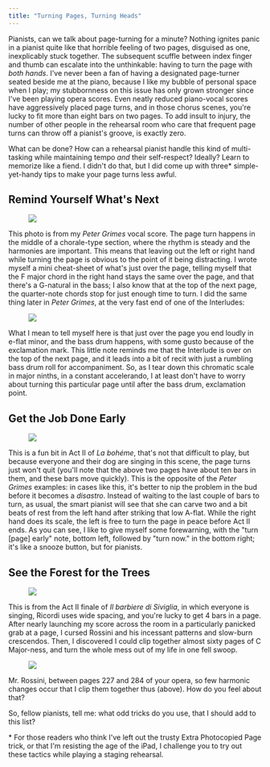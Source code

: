 ```yaml
---
title: "Turning Pages, Turning Heads"
---
```


Pianists, can we talk about page-turning for a minute? Nothing ignites panic in a pianist quite like that horrible feeling of two pages, disguised as one, inexplicably stuck together. The subsequent scuffle between index finger and thumb can escalate into the unthinkable: having to turn the page with *both hands*. I've never been a fan of having a designated page-turner seated beside me at the piano, because I like my bubble of personal space when I play; my stubbornness on this issue has only grown stronger since I've been playing opera scores. Even neatly reduced piano-vocal scores have aggressively placed page turns, and in those chorus scenes, you're lucky to fit more than eight bars on two pages. To add insult to injury, the number of other people in the rehearsal room who care that frequent page turns can throw off a pianist's groove, is exactly zero.

What can be done? How can a rehearsal pianist handle this kind of multi-tasking while maintaining tempo *and* their self-respect? Ideally? Learn to memorize like a fiend. I didn't do that, but I did come up with three\* simple-yet-handy tips to make your page turns less awful.

## Remind Yourself What's Next

<figure data-type="image"><a href="/webhook-uploads/1428794795729/IMG_20150212_201156-758x1024.jpg"><img data-resize-src="http://lh3.googleusercontent.com/4O179oJQjZLpP4ZtS0It2-SBd6_3d-juvALR8fyQY5jcsU0AwA4hVG4NjaQ9gpV95alceVWpWz6oolUAciyhrUXi3mZf0Q" src="http://lh3.googleusercontent.com/4O179oJQjZLpP4ZtS0It2-SBd6_3d-juvALR8fyQY5jcsU0AwA4hVG4NjaQ9gpV95alceVWpWz6oolUAciyhrUXi3mZf0Q=s1200"></a></figure>

This photo is from my *Peter Grimes* vocal score. The page turn happens in the middle of a chorale-type section, where the rhythm is steady and the harmonies are important. This means that leaving out the left or right hand while turning the page is obvious to the point of it being distracting. I wrote myself a mini cheat-sheet of what's just over the page, telling myself that the F major chord in the right hand stays the same over the page, and that there's a G-natural in the bass; I also know that at the top of the next page, the quarter-note chords stop for just enough time to turn. I did the same thing later in *Peter Grimes*, at the very fast end of one of the Interludes:

<figure data-type="image"><a href="/webhook-uploads/1428794823664/IMG_20150212_201243-758x1024.jpg"><img data-resize-src="http://lh3.googleusercontent.com/jLrjgVNdnxLRr8e-G6R7iEzjfIGp4KmCn2NLIBe0Zyd_PGGauGyykPZekqP2RRxE9eUoBEynP2FR_pyybzS0XQbC0eDy8w" src="http://lh3.googleusercontent.com/jLrjgVNdnxLRr8e-G6R7iEzjfIGp4KmCn2NLIBe0Zyd_PGGauGyykPZekqP2RRxE9eUoBEynP2FR_pyybzS0XQbC0eDy8w=s1200"></a></figure>

What I mean to tell myself here is that just over the page you end loudly in e-flat minor, and the bass drum happens, with some gusto because of the exclamation mark. This little note reminds me that the Interlude is over on the top of the next page, and it leads into a bit of recit with just a rumbling bass drum roll for accompaniment. So, as I tear down this chromatic scale in major ninths, in a constant accelerando, I at least don't have to worry about turning this particular page until after the bass drum, exclamation point.

## Get the Job Done Early

<figure data-type="image"><a href="/webhook-uploads/1428794937564/IMG_20150212_202516-1024x758.jpg"><img data-resize-src="http://lh3.googleusercontent.com/ua6OM19nXHugx4oTKIUJwy02rn4kwNh_5Ljt89kGdx8StVrjGx3yWfciE-wXdMXE100ELnI_1_fi7vWTrmtH5ykPBPeZ" src="http://lh3.googleusercontent.com/ua6OM19nXHugx4oTKIUJwy02rn4kwNh_5Ljt89kGdx8StVrjGx3yWfciE-wXdMXE100ELnI_1_fi7vWTrmtH5ykPBPeZ=s1200"></a></figure>

This is a fun bit in Act II of *La bohéme*, that's not that difficult to play, but because everyone and their dog are singing in this scene, the page turns just won't quit (you'll note that the above two pages have about ten bars in them, and these bars move quickly). This is the opposite of the *Peter Grimes* examples: in cases like this, it's better to nip the problem in the bud before it becomes a *disastro*. Instead of waiting to the last couple of bars to turn, as usual, the smart pianist will see that she can carve two and a bit beats of rest from the left hand after striking that low A-flat. While the right hand does its scale, the left is free to turn the page in peace before Act II ends. As you can see, I like to give myself some forewarning, with the "turn [page] early" note, bottom left, followed by "turn now." in the bottom right; it's like a snooze button, but for pianists.

## See the Forest for the Trees
<figure data-type="image"><a href="/webhook-uploads/1428794991862/IMG_20150212_201532-758x1024.jpg"><img data-resize-src="http://lh3.googleusercontent.com/CehqjkHU7lNQ33DXodYLqauObarb3U7-cycoUJZKX8T9bs626d9vV7qf3BpJkKz6OGfR-sPzXAvXZ1-sogzt_95Pgao" src="http://lh3.googleusercontent.com/CehqjkHU7lNQ33DXodYLqauObarb3U7-cycoUJZKX8T9bs626d9vV7qf3BpJkKz6OGfR-sPzXAvXZ1-sogzt_95Pgao=s1200"></a></figure>

This is from the Act II finale of *Il barbiere di Siviglia*, in which everyone is singing, Ricordi uses wide spacing, and you're lucky to get 4 bars in a page. After nearly launching my score across the room in a particularly panicked grab at a page, I cursed Rossini and his incessant patterns and slow-burn crescendos. Then, I discovered I could clip together almost sixty pages of C Major-ness, and turn the whole mess out of my life in one fell swoop.

<figure data-type="image"><a href="/webhook-uploads/1428795028837/BarberPageTurns_Fotor-1024x1024.jpg"><img data-resize-src="http://lh3.googleusercontent.com/bPJ3zUZ5BD690uaJmNl3crNjCGWTAjlXozFpjeZs7eiPRxEWpd8RmpIO8Ez0ewaUK9qCZ_XIB5Rn-JnHSP3xAfChc2_a" src="http://lh3.googleusercontent.com/bPJ3zUZ5BD690uaJmNl3crNjCGWTAjlXozFpjeZs7eiPRxEWpd8RmpIO8Ez0ewaUK9qCZ_XIB5Rn-JnHSP3xAfChc2_a=s1200"></a></figure>

Mr. Rossini, between pages 227 and 284 of your opera, so few harmonic changes occur that I clip them together thus (above). How do you feel about that?

So, fellow pianists, tell me: what odd tricks do you use, that I should add to this list?

\* For those readers who think I've left out the trusty Extra Photocopied Page trick, or that I'm resisting the age of the iPad, I challenge you to try out these tactics while playing a staging rehearsal.

